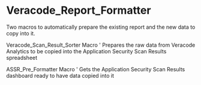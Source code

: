 # Veracode_Report_Formatter
Two macros to automatically prepare the existing report and the new data to copy into it.

Veracode_Scan_Result_Sorter Macro
' Prepares the raw data from Veracode Analytics to be copied into the Application Security Scan Results spreadsheet

ASSR_Pre_Formatter Macro
' Gets the Application Security Scan Results dashboard ready to have data copied into it

